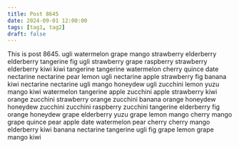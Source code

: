 ```yaml
---
title: Post 8645
date: 2024-09-01 12:00:00
tags: [tag1, tag2]
draft: false
---
```

This is post 8645.
ugli
watermelon
grape
mango
strawberry
elderberry
elderberry
tangerine
fig
ugli
strawberry
grape
raspberry
strawberry
elderberry
kiwi
kiwi
tangerine
tangerine
watermelon
cherry
quince
date
nectarine
nectarine
pear
lemon
ugli
nectarine
apple
strawberry
fig
banana
kiwi
nectarine
nectarine
ugli
mango
honeydew
ugli
zucchini
lemon
yuzu
mango
kiwi
watermelon
tangerine
apple
zucchini
apple
strawberry
kiwi
orange
zucchini
strawberry
orange
zucchini
banana
orange
honeydew
honeydew
zucchini
zucchini
raspberry
zucchini
tangerine
elderberry
fig
orange
honeydew
grape
elderberry
yuzu
grape
lemon
mango
cherry
mango
grape
quince
pear
apple
date
watermelon
pear
cherry
cherry
mango
elderberry
kiwi
banana
nectarine
tangerine
ugli
fig
grape
lemon
grape
mango
kiwi
